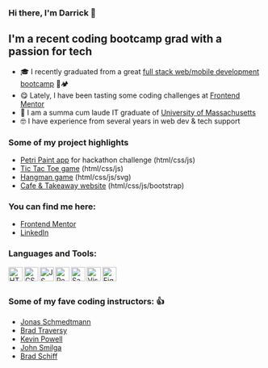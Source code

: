 ### Hi there, I'm Darrick 👋

## I'm a recent coding bootcamp grad with a passion for tech

- 🎓 I recently graduated from a great [full stack web/mobile development bootcamp](https://www.nucamp.co/) 🥾🏕️
- 😋 Lately, I have been tasting some coding challenges at [Frontend Mentor](https://www.frontendmentor.io/profile/DarrickFauvel)
- 🧠 I am a summa cum laude IT graduate of [University of Massachusetts](https://www.uml.edu/)
- 🤓 I have experience from several years in web dev & tech support

### Some of my project highlights

- [Petri Paint app](https://github.com/DarrickFauvel/petri-paint) for hackathon challenge (html/css/js)
- [Tic Tac Toe game](https://github.com/DarrickFauvel/tic-tac-toe-vanilla-js) (html/css/js)
- [Hangman game](https://github.com/DarrickFauvel/hangman-js) (html/css/js/svg)
- [Cafe & Takeaway website](https://github.com/DarrickFauvel/cafe-and-takeaway) (html/css/js/bootstrap)

### You can find me here:

- [Frontend Mentor](https://www.frontendmentor.io/profile/DarrickFauvel)
- [LinkedIn](https://www.linkedin.com/in/darrick-fauvel/)

### Languages and Tools:

<img align="left" alt="HTML5" height="28px" src="https://upload.wikimedia.org/wikipedia/commons/thumb/6/61/HTML5_logo_and_wordmark.svg/800px-HTML5_logo_and_wordmark.svg.png" />

<img align="left" alt="CSS3" height="28px" src="https://upload.wikimedia.org/wikipedia/commons/thumb/d/d5/CSS3_logo_and_wordmark.svg/120px-CSS3_logo_and_wordmark.svg.png" />

<img align="left" alt="JS" height="28px" src="https://upload.wikimedia.org/wikipedia/commons/thumb/3/3b/Javascript_Logo.png/640px-Javascript_Logo.png" />

<img align="left" alt="React" height="28px" src="https://upload.wikimedia.org/wikipedia/commons/thumb/a/a7/React-icon.svg/220px-React-icon.svg.png" />

<img align="left" alt="Sass" height="28px" src="https://upload.wikimedia.org/wikipedia/commons/thumb/9/96/Sass_Logo_Color.svg/220px-Sass_Logo_Color.svg.png" />

<img align="left" alt="Visual Studio Code" height="28px" src="https://upload.wikimedia.org/wikipedia/commons/thumb/9/9a/Visual_Studio_Code_1.35_icon.svg/1024px-Visual_Studio_Code_1.35_icon.svg.png" />

<img align="left" alt="Figma" height="28px" src="https://upload.wikimedia.org/wikipedia/commons/thumb/3/33/Figma-logo.svg/64px-Figma-logo.svg.png" />

</br>
</br>

### Some of my fave coding instructors: 👍

- [Jonas Schmedtmann](https://codingheroes.io/)
- [Brad Traversy](https://www.traversymedia.com/)
- [Kevin Powell](https://www.kevinpowell.co/)
- [John Smilga](https://www.johnsmilga.com/)
- [Brad Schiff](https://learnwebcode.com/)
